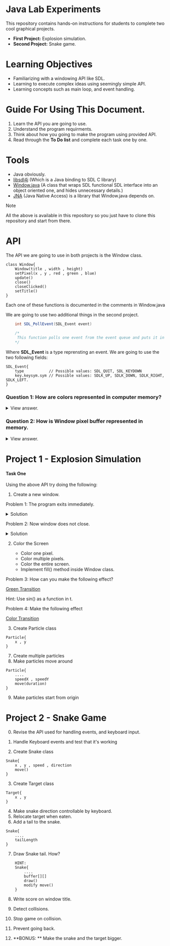 # Java Lab Experiments

This repository contains hands-on instructions for students to complete two cool graphical projects.

- **First Project:** Explosion simulation.
- **Second Project:** Snake game.

# Learning Objectives

- Familiarizing with a windowing API like SDL.
- Learning to execute complex ideas using seemingly simple API.
- Learning concepts such as main loop, and event handling.

# Guide For Using This Document.

1. Learn the API you are going to use.
2. Understand the program requirments.
3. Think about how you going to make the program using provided API.
4. Read through the **To Do list** and complete each task one by one.

# Tools
- Java obviously.
- [libsdl4j](https://github.com/libsdl4j/libsdl4j) (Which is a Java binding to SDL C library)
- [Window.java](src/Window.java) (A class that wraps SDL functional SDL interface into an object oriented one, and hides unnecessary details.)
- [JNA](https://github.com/java-native-access/jna) (Java Native Access) is a library that Window.java depends on.

> [!NOTE]  
> All the above is available in this repository so you just have to clone this repository and start from there.

# API 
The API we are going to use in both projects is the Window class.

    class Window{
        Window(title , width , height)
        setPixel(x , y , red , green , blue)
        update()
        close()
        closeClicked()
        setTitle()
    }

Each one of these functions is documented in the comments in Window.java

We are going to use two additional things in the second project.

```java
    int SDL_PollEvent(SDL_Event event)

    /*
     This function polls one event from the event queue and puts it in the event argument. It returns the number of events still not polled (ie: the length of event queue)  
    */
```

Where **SDL_Event** is a type reprensting an event. 
We are going to use the two following fields:

    SDL_Event{
        type           // Possible values: SDL_QUIT, SDL_KEYDOWN
        key.keysym.sym // Possible values: SDLK_UP, SDLK_DOWN, SDLK_RIGHT, SDLK_LEFT. 
    }


### Question 1: How are colors represented in computer memory?

<details>

<summary>
View answer.
</summary>

Colors are usually represented using RGB format which stands for Red Green Blue. Where every color is represented using four bytes (red, green, blue, alpha).
Alpha is transparency. Since it needs four bytes we can use int to represent a color
</details>

### Question 2: How is Window pixel buffer represented in memory.

<details>

<summary>
View answer.
</summary>

It's simply represented as an array of integers whose length is WIDTH*HEIGHT. where each integer represents the color of a pixel. 
</details>

# Project 1 - Explosion Simulation

#### Task One

Using the above API try doing the following:

1. Create a new window.

Problem 1: The program exits immediately.

<details>
<summary>Solution</summary>
    Make a loop.
</details>

Problem 2: Now window does not close.

<details>
<summary>Solution</summary>
    Make the loop exit if close button is closed.
</details>

2. Color the Screen

    - Color one pixel.
    - Color multiple pixels.
    - Color the entire screen.
    - Implement fill() method inside Window class.

Problem 3: How can you make the following effect?

[Green Transition](screenshots/demo1.gif)

Hint: Use sin() as a function in t.

Problem 4: Make the following effect

[Color Transition](screenshots/colors-smooth.gif)

3. Create Particle class
```
Particle{
    x , y
}
```
7. Create multiple particles
8. Make particles move around
```
Particle{
    ....
    speedX , speedY
    move(duration)
}
```
9. Make particles start from origin

# Project 2 - Snake Game

0. Revise the API used for handling events, and keyboard input.

1. Handle Keyboard events and test that it's working

2. Create Snake class
```
Snake{
    x , y , speed , direction
    move()
}
```
3. Create Target class
```
Target{
    x , y
}
```
4. Make snake direction controllable by keyboard.
5. Relocate target when eaten.
6. Add a tail to the snake.
```
Snake{
    ....
    tailLength
}
```
7. Draw Snake tail. How?
```
    HINT:
    Snake{
        ....
        buffer[][]
        draw()
        modify move()
    }
```
8. Write score on window title.
8. Detect collisions.
9. Stop game on collision.
10. Prevent going back. 

12. **BONUS: ** Make the snake and the target bigger.



